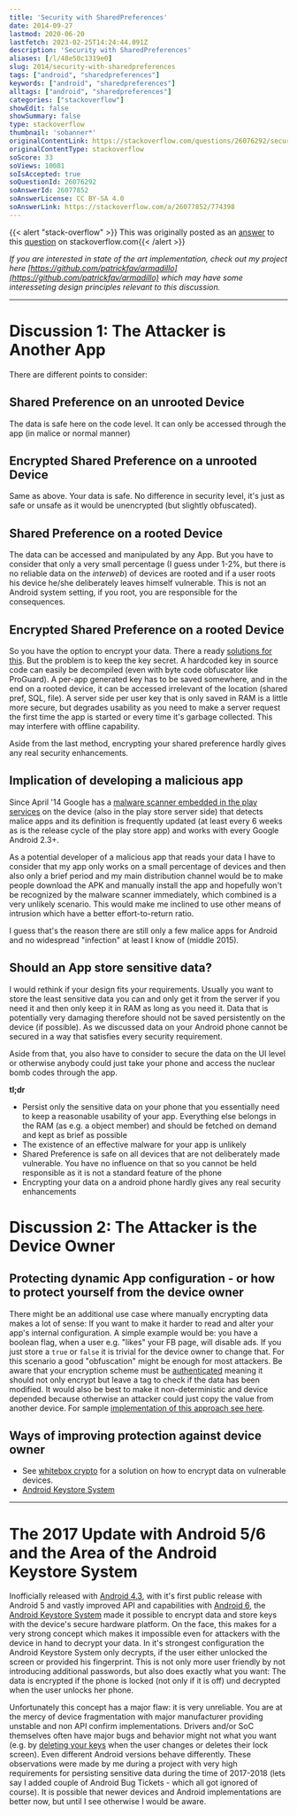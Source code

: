 ```yaml
---
title: 'Security with SharedPreferences'
date: 2014-09-27
lastmod: 2020-06-20
lastfetch: 2023-02-25T14:24:44.091Z
description: 'Security with SharedPreferences'
aliases: [/l/48e50c1319e0]
slug: 2014/security-with-sharedpreferences
tags: ["android", "sharedpreferences"]
keywords: ["android", "sharedpreferences"]
alltags: ["android", "sharedpreferences"]
categories: ["stackoverflow"]
showEdit: false 
showSummary: false 
type: stackoverflow 
thumbnail: 'sobanner*' 
originalContentLink: https://stackoverflow.com/questions/26076292/security-with-sharedpreferences
originalContentType: stackoverflow
soScore: 33
soViews: 10081
soIsAccepted: true
soQuestionId: 26076292
soAnswerId: 26077852
soAnswerLicense: CC BY-SA 4.0
soAnswerLink: https://stackoverflow.com/a/26077852/774398
---
```


{{< alert "stack-overflow" >}} This was originally posted as an [answer](https://stackoverflow.com/a/26077852/774398) to this [question](https://stackoverflow.com/questions/26076292/security-with-sharedpreferences)  on stackoverflow.com{{< /alert >}}

_If you are interested in state of the art implementation, check out my project here [https://github.com/patrickfav/armadillo](https://github.com/patrickfav/armadillo) which may have some interesseting design principles relevant to this discussion._

* * *

Discussion 1: The Attacker is Another App
=========================================

There are different points to consider:

Shared Preference on an unrooted Device
---------------------------------------

The data is safe here on the code level. It can only be accessed through the app (in malice or normal manner)

Encrypted Shared Preference on a unrooted Device
------------------------------------------------

Same as above. Your data is safe. No difference in security level, it's just as safe or unsafe as it would be unencrypted (but slightly obfuscated).

Shared Preference on a rooted Device
------------------------------------

The data can be accessed and manipulated by any App. But you have to consider that only a very small percentage (I guess under 1-2%, but there is no reliable data on the _interweb_) of devices are rooted and if a user roots his device he/she deliberately leaves himself vulnerable. This is not an Android system setting, if you root, you are responsible for the consequences.

Encrypted Shared Preference on a rooted Device
----------------------------------------------

So you have the option to encrypt your data. There a ready [solutions for this](http://www.codeproject.com/Articles/549119/Encryption-Wrapper-for-Android-SharedPreferences). But the problem is to keep the key secret. A hardcoded key in source code can easily be decompiled (even with byte code obfuscator like ProGuard). A per-app generated key has to be saved somewhere, and in the end on a rooted device, it can be accessed irrelevant of the location (shared pref, SQL, file). A server side per user key that is only saved in RAM is a little more secure, but degrades usability as you need to make a server request the first time the app is started or every time it's garbage collected. This may interfere with offline capability.

Aside from the last method, encrypting your shared preference hardly gives any real security enhancements.

Implication of developing a malicious app
-----------------------------------------

Since April '14 Google has a [malware scanner embedded in the play services](http://www.androidpolice.com/2014/04/10/google-is-rolling-out-constant-on-device-scanning-for-verify-apps-feature/) on the device (also in the play store server side) that detects malice apps and its definition is frequently updated (at least every 6 weeks as is the release cycle of the play store app) and works with every Google Android 2.3+.

As a potential developer of a malicious app that reads your data I have to consider that my app only works on a small percentage of devices and then also only a brief period and my main distribution channel would be to make people download the APK and manually install the app and hopefully won't be recognized by the malware scanner immediately, which combined is a very unlikely scenario. This would make me inclined to use other means of intrusion which have a better effort-to-return ratio.

I guess that's the reason there are still only a few malice apps for Android and no widespread "infection" at least I know of (middle 2015).

Should an App store sensitive data?
-----------------------------------

I would rethink if your design fits your requirements. Usually you want to store the least sensitive data you can and only get it from the server if you need it and then only keep it in RAM as long as you need it. Data that is potentially very damaging therefore should not be saved persistently on the device (if possible). As we discussed data on your Android phone cannot be secured in a way that satisfies every security requirement.

Aside from that, you also have to consider to secure the data on the UI level or otherwise anybody could just take your phone and access the nuclear bomb codes through the app.

**tl;dr**

*   Persist only the sensitive data on your phone that you essentially need to keep a reasonable usability of your app. Everything else belongs in the RAM (as e.g. a object member) and should be fetched on demand and kept as brief as possible
*   The existence of an effective malware for your app is unlikely
*   Shared Preference is safe on all devices that are not deliberately made vulnerable. You have no influence on that so you cannot be held responsible as it is not a standard feature of the phone
*   Encrypting your data on a android phone hardly gives any real security enhancements

Discussion 2: The Attacker is the Device Owner
==============================================

Protecting dynamic App configuration - or how to protect yourself from the device owner
---------------------------------------------------------------------------------------

There might be an additional use case where manually encrypting data makes a lot of sense: If you want to make it harder to read and alter your app's internal configuration. A simple example would be: you have a boolean flag, when a user e.g. "likes" your FB page, will disable ads. If you just store a  `true`  or  `false`  it is trivial for the device owner to change that. For this scenario a good "obfuscation" might be enough for most attackers. Be aware that your encryption scheme must be [authenticated](https://en.wikipedia.org/wiki/Authenticated_encryption) meaning it should not only encrypt but leave a tag to check if the data has been modified. It would also be best to make it non-deterministic and device depended because otherwise an attacker could just copy the value from another device. For sample [implementation of this approach see here](https://github.com/patrickfav/armadillo).

Ways of improving protection against device owner
-------------------------------------------------

*   See [whitebox crypto](https://crypto.stackexchange.com/questions/386/differences-between-white-box-cryptography-and-code-obfuscation) for a solution on how to encrypt data on vulnerable devices.
*   [Android Keystore System](https://developer.android.com/training/articles/keystore)

* * *

The 2017 Update with Android 5/6 and the Area of the Android Keystore System
============================================================================

Inofficially released with [Android 4.3](https://nelenkov.blogspot.com/2013/08/credential-storage-enhancements-android-43.html), with it's first public release with Android 5 and vastly improved API and capabilities with [Android 6](https://developer.android.com/about/versions/marshmallow/android-6.0), the [Android Keystore System](https://developer.android.com/training/articles/keystore) made it possible to encrypt data and store keys with the device's secure hardware platform. On the face, this makes for a very strong concept which makes it impossible even for attackers with the device in hand to decrypt your data. In it's strongest configuration the Android Keystore System only decrypts, if the user either unlocked the screen or provided his fingerprint. This is not only more user friendly by not introducing additional passwords, but also does exactly what you want: The data is encrypted if the phone is locked (not only if it is off) und decrypted when the user unlocks her phone.

Unfortunately this concept has a major flaw: it is very unreliable. You are at the mercy of device fragmentation with major manufacturer providing unstable and non API confirm implementations. Drivers and/or SoC themselves often have major bugs and behavior might not what you want (e.g. by [deleting your keys](https://issuetracker.google.com/issues/36983155) when the user changes or deletes their lock screen). Even different Android versions behave differently. These observations were made by me during a project with very high requirements for persisting sensitive data during the time of 2017-2018 (lets say I added couple of Android Bug Tickets - which all got ignored of course). It is possible that newer devices and Android implementations are better now, but until I see otherwise I would be aware.